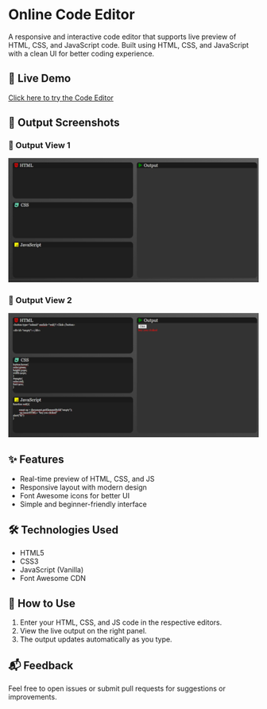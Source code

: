 # Online Code Editor

A responsive and interactive code editor that supports live preview of HTML, CSS, and JavaScript code. Built using HTML, CSS, and JavaScript with a clean UI for better coding experience.

## 🔗 Live Demo
[Click here to try the Code Editor](https://msdhinesh45.github.io/code-editor/)

## 📸 Output Screenshots

### 🔹 Output View 1
![Output Screenshot 1](output-1.png)

### 🔹 Output View 2
![Output Screenshot 2](output-2.png)

## ✨ Features
- Real-time preview of HTML, CSS, and JS
- Responsive layout with modern design
- Font Awesome icons for better UI
- Simple and beginner-friendly interface

## 🛠️ Technologies Used
- HTML5
- CSS3
- JavaScript (Vanilla)
- Font Awesome CDN

## 📂 How to Use
1. Enter your HTML, CSS, and JS code in the respective editors.
2. View the live output on the right panel.
3. The output updates automatically as you type.

## 📬 Feedback
Feel free to open issues or submit pull requests for suggestions or improvements.
